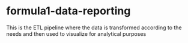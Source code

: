 # formula1-data-reporting
This is the ETL pipeline where the data is transformed according to the needs and then used to visualize for analytical purposes
